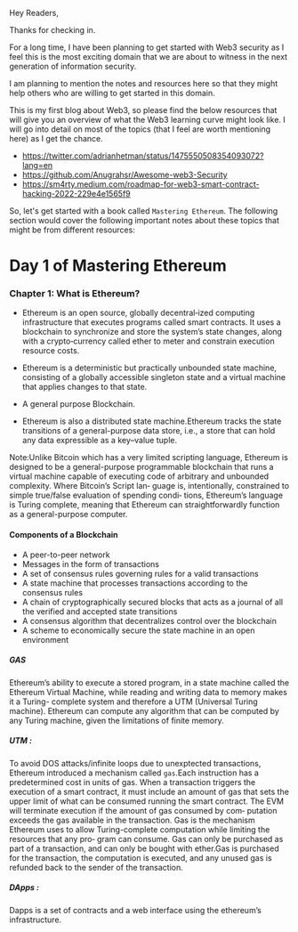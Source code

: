 
Hey Readers,

Thanks for checking in.

For a long time, I have been planning to get started with Web3 security as I feel this is the most exciting domain that we are about to witness in the next generation of information security.

I am planning to mention the notes and resources here so that they might help others who are willing to get started in this domain.

This is my first blog about Web3, so please find the below resources that will give you an overview of what the Web3 learning curve might look like. I will go into detail on most of the topics (that I feel are worth mentioning here) as I get the chance.

- https://twitter.com/adrianhetman/status/1475550508354093072?lang=en
- https://github.com/Anugrahsr/Awesome-web3-Security
- https://sm4rty.medium.com/roadmap-for-web3-smart-contract-hacking-2022-229e4e1565f9

So, let's get started with a book called `Mastering Ethereum`. The following section would cover the following important notes about these topics that might be from different resources: 

# Day 1 of Mastering Ethereum

### Chapter 1: What is Ethereum?

- Ethereum is an open source, globally decentral‐ized computing infrastructure that executes programs called smart contracts. It uses a blockchain to synchronize and store the system’s state changes, along with a crypto‐currency called ether to meter and constrain execution resource costs.

- Ethereum is a deterministic but practically unbounded state machine, consisting of a globally accessible singleton state and a virtual machine that applies changes to that state.
- A general purpose Blockchain.
- Ethereum is also a distributed state machine.Ethereum tracks the state transitions of a general-purpose data
store, i.e., a store that can hold any data expressible as a key–value tuple.

Note:Unlike Bitcoin which has a very limited scripting language, Ethereum is designed to be a general-purpose programmable blockchain that runs a virtual machine capable of executing code of arbitrary and unbounded complexity. Where Bitcoin’s Script lan‐ guage is, intentionally, constrained to simple true/false evaluation of spending condi‐ tions, Ethereum’s language is Turing complete, meaning that Ethereum can straightforwardly function as a general-purpose computer.

#### Components of a Blockchain
- A peer-to-peer network
- Messages in the form of transactions
- A set of consensus rules governing rules for a valid transactions
- A state machine that processes transactions according to the consensus rules
- A chain of cryptographically secured blocks that acts as a journal of all the verified and accepted state transitions
- A consensus algorithm that decentralizes control over the blockchain
- A scheme to economically secure the state machine in an open environment

##### GAS 

Ethereum’s ability to execute a stored program, in a state machine called the Ethereum Virtual Machine, while reading and writing data to memory makes it a Turing- complete system and therefore a UTM (Universal Turing machine). Ethereum can compute any algorithm that can be computed by any Turing machine, given the limitations of finite memory.

##### UTM : 

To avoid DOS attacks/infinite loops due to unexptected transactions, Ethereum introduced a mechanism called `gas`.Each instruction has a predetermined cost in units of gas. When a transaction triggers the execution of a smart contract, it must include an amount of gas that sets the upper limit of what can be consumed running the smart contract. The EVM will terminate execution if the amount of gas consumed by com‐ putation exceeds the gas available in the transaction. Gas is the mechanism Ethereum uses to allow Turing-complete computation while limiting the resources that any pro‐ gram can consume.
Gas can only be purchased as part of a transaction, and can only be bought with ether.Gas is purchased for the transaction, the computation is executed, and any unused gas is refunded back to the sender of the transaction.


##### DApps :  
Dapps is a set of contracts and a web interface using the ethereum’s infrastructure.


